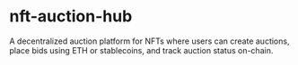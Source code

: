 # nft-auction-hub
A decentralized auction platform for NFTs where users can create auctions, place bids using ETH or stablecoins, and track auction status on-chain.
